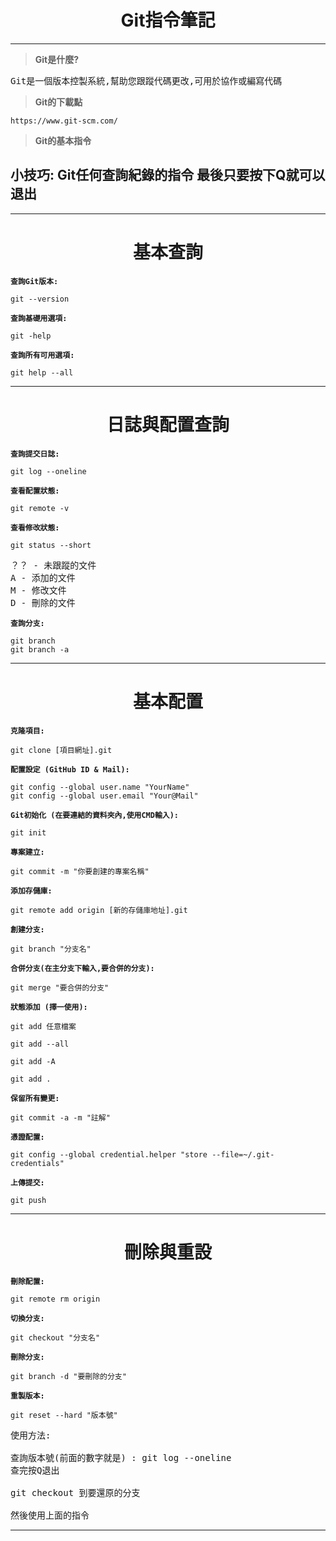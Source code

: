 <div align=center>

# **Git指令筆記** #

</div>

***
> **Git是什麼?**

<pre>
Git是一個版本控製系統,幫助您跟蹤代碼更改,可用於協作或編寫代碼
</pre>

> **Git的下載點**

```
https://www.git-scm.com/
```

> **Git的基本指令**

## **小技巧: Git任何查詢紀錄的指令 最後只要按下Q就可以退出**

---

<span align=center>

# **基本查詢**

</span>

**`查詢Git版本:`**
```
git --version
```
**`查詢基礎用選項:`**
```
git -help
```
**`查詢所有可用選項:`**
```
git help --all
```

---

<span align=center>

# **日誌與配置查詢**

</span>

**`查詢提交日誌:`**
```
git log --oneline
```

**`查看配置狀態:`**
```
git remote -v
```

**`查看修改狀態:`**
```
git status --short
```
<pre>
？？ - 未跟蹤的文件
A - 添加的文件
M - 修改文件
D - 刪除的文件
</pre>

**`查詢分支:`**
```
git branch
git branch -a
```

---

<span align=center>

# **基本配置**

</span>

**`克隆項目:`**
```
git clone [項目網址].git
```
**`配置設定 (GitHub ID & Mail):`**
```
git config --global user.name "YourName"
git config --global user.email "Your@Mail"
```
**`Git初始化 (在要連結的資料夾內,使用CMD輸入):`**
```
git init
```
**`專案建立:`**
```
git commit -m "你要創建的專案名稱"
```
**`添加存儲庫:`**
```
git remote add origin [新的存儲庫地址].git
```
**`創建分支:`**
```
git branch "分支名"
```
**`合併分支(在主分支下輸入,要合併的分支):`**
```
git merge "要合併的分支"
```
**`狀態添加 (擇一使用):`**
```
git add 任意檔案

git add --all

git add -A

git add .
```
**`保留所有變更:`**
```
git commit -a -m "註解"
```
**`憑證配置:`**
```
git config --global credential.helper "store --file=~/.git-credentials"
```
**`上傳提交:`**
```
git push
```

---

<span align=center>

# **刪除與重設**

</span>

**`刪除配置:`**
```
git remote rm origin
```
**`切換分支:`**
```
git checkout "分支名"
```
**`刪除分支:`**
```
git branch -d "要刪除的分支"
```
**`重製版本:`**
```
git reset --hard "版本號"
```
<pre>
使用方法:

查詢版本號(前面的數字就是) : git log --oneline 
查完按<Kbd>Q</Kbd>退出

git checkout 到要還原的分支

然後使用上面的指令
</pre>

<hr>